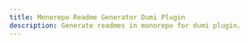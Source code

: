 ```yaml
---
title: Monorepo Readme Generator Dumi Plugin
description: Generate readmes in monorepo for dumi plugin.
---
```


<embed-project src="@dumlj/dumi-plugin-mono-readme"></embed-project>
